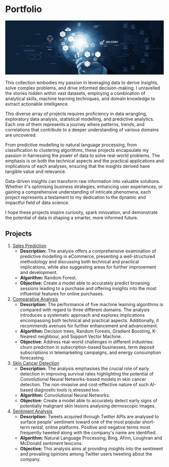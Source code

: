 # Portfolio
![Cover](Images/Cover.jpeg)

This collection embodies my passion in leveraging data to derive insights, solve complex problems, and drive informed decision-making. I unravelled the stories hidden within vast datasets, employing a combination of analytical skills, machine learning techniques, and domain knowledge to extract actionable intelligence.

This diverse array of projects requires proficiency in data wrangling, exploratory data analysis, statistical modelling, and predictive analytics. Each one of them represents a journey where patterns, trends, and correlations that contribute to a deeper understanding of various domains are uncovered.

From predictive modelling to natural language processing, from classification to clustering algorithms, these projects encapsulate my passion in harnessing the power of data to solve real-world problems. The emphasis is on both the technical aspects and the practical applications and implications of each analyses, ensuring that the insights derived have tangible value and relevance.

Data-driven insights can transform raw information into valuable solutions. Whether it's optimising business strategies, enhancing user experiences, or gaining a comprehensive understanding of intricate phenomena, each project represents a testament to my dedication to the dynamic and impactful field of data science.

I hope these projects inspire curiosity, spark innovation, and demonstrate the potential of data in shaping a smarter, more informed future.

## Projects
1. [Sales Prediction](https://github.com/justgrossi/Portfolio/blob/main/1.Sales_Prediction/description.md)
   - **Description:** The analysis offers a comprehensive examination of predictive modelling in eCommerce, presenting a well-structured methodology and discussing both technical and practical implications, while also suggesting areas for further improvement and development.
   - **Algorithm:** Random Forest.
   - **Objective:** Create a model able to accurately predict browsing sessions leading to a purchase and offering insights into the most influential features for online purchases.
2. [Comparative Analysis](https://github.com/justgrossi/Portfolio/blob/main/2.Comparative_Analysis/description.md)
   - **Description:** The performance of five machine learning algorithms is compared with regard to three different domains. The analysis introduces a systematic approach and explores implications encompassing both technical and practical aspects. Additionally, it recommends avenues for further enhancement and advancement.
   - **Algorithm:** Decision trees, Random Forests, Gradient Boosting, K-Nearest neighbour, and Support Vector Machine.
   - **Objective:** Address real-world challenges in different industries: churn prediction in subscription-based businesses, term deposit subscriptions in telemarketing campaigns, and energy consumption forecasting.
3. [Skin Cancer Detection](https://github.com/justgrossi/Portfolio/blob/main/3.Skin_Cancer/description.md)
   - **Description:** The analysis emphasises the crucial role of early detection in improving survival rates highlighting the potential of Convolutional Neural Networks-based models in skin cancer detection. The non-invasive and cost-effective nature of such AI-based diagnostic tools is stressed too.
   - **Algorithm:** Convolutional Neural Networks.
   - **Objective:** Create a model able to accurately detect early signs of potentially malignant skin lesions analysing dermoscopic images.
4. [Sentiment Analysis](https://github.com/justgrossi/Portfolio/blob/main/4.Sentiment_Analysis/description.md)
   - **Description:** Tweets acquired through Twitter APIs are analysed to surface people' sentiment toward one of the most popular short-term rental, online platforms. Positive and negative terms most frequently tweeted along with the company's name are identified.
   - **Algorithm:** Natural Language Processing, Bing, Afinn, Loughran and McDonald sentiment lexicons.
   - **Objective:** This analysis aims at providing insights into the sentiment and prevailing opinions among Twitter users tweeting about the company.